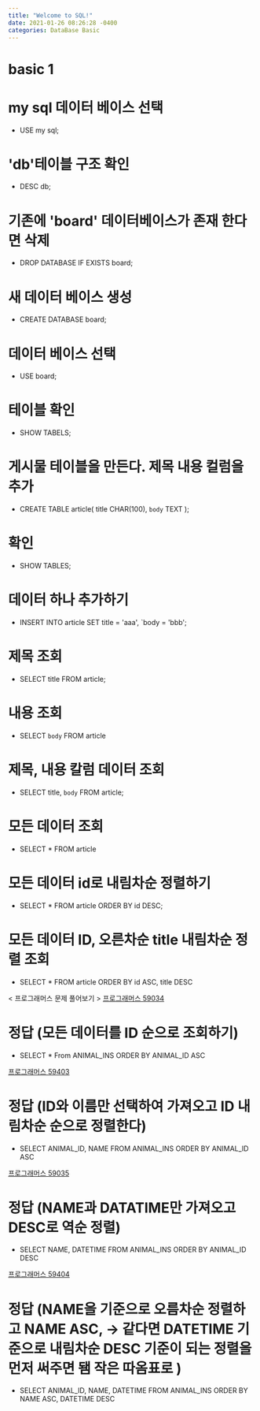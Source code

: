```yaml
---
title: "Welcome to SQL!"
date: 2021-01-26 08:26:28 -0400
categories: DataBase Basic
---
```


# basic 1 
# my sql 데이터 베이스 선택
+ USE my sql;

# 'db'테이블 구조 확인
+ DESC db;

# 기존에 'board' 데이터베이스가 존재 한다면 삭제
+ DROP DATABASE IF EXISTS board;

# 새 데이터 베이스 생성
+ CREATE DATABASE board;

# 데이터 베이스 선택
+ USE board; 

# 테이블 확인
+ SHOW TABELS;

# 게시물 테이블을 만든다. 제목 내용 컬럼을 추가
+ CREATE TABLE article(
title CHAR(100),
`body` TEXT
);

# 확인
+ SHOW TABLES;

# 데이터 하나 추가하기
+ INSERT INTO article
SET title = 'aaa',
`body = 'bbb';

# 제목 조회
+ SELECT title
FROM article;
# 내용 조회
+ SELECT `body`
FROM article

# 제목, 내용 칼럼 데이터 조회
+ SELECT title, `body`
FROM article;

# 모든 데이터 조회
+ SELECT *
FROM article

# 모든 데이터 id로 내림차순 정렬하기
+ SELECT * 
FROM article
ORDER BY id DESC;

# 모든 데이터 ID, 오른차순 title 내림차순 정렬 조회
+ SELECT *
FROM article
ORDER BY id ASC, title DESC


< 프로그래머스 문제 풀어보기 >
[프로그래머스 59034](https://programmers.co.kr/learn/courses/30/lessons/59034 "모든 레코드 조회하기")
# 정답 (모든 데이터를 ID 순으로 조회하기)
+ SELECT * 
From ANIMAL_INS
ORDER BY ANIMAL_ID ASC

[프로그래머스 59403](https://programmers.co.kr/learn/courses/30/lessons/59403 "동물 아이디와 이름")
# 정답 (ID와 이름만 선택하여 가져오고 ID 내림차순 순으로 정렬한다)
+ SELECT ANIMAL_ID, NAME
FROM ANIMAL_INS
ORDER BY ANIMAL_ID ASC

[프로그래머스 59035](https://programmers.co.kr/learn/courses/30/lessons/59035 "역순 정렬하기")
# 정답 (NAME과 DATATIME만 가져오고 DESC로 역순 정렬)
+ SELECT NAME, DATETIME
FROM ANIMAL_INS
ORDER BY ANIMAL_ID DESC

[프로그래머스 59404](https://programmers.co.kr/learn/courses/30/lessons/59404  "여러기준 정렬하기")
# 정답 (NAME을 기준으로 오름차순 정렬하고 NAME ASC, -> 같다면 DATETIME 기준으로 내림차순 DESC 기준이 되는 정렬을 먼저 써주면 됌 작은 따옴표로 )
+ SELECT ANIMAL_ID, NAME, DATETIME
FROM ANIMAL_INS
ORDER BY NAME ASC, DATETIME DESC

















